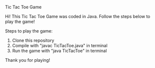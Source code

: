 Tic Tac Toe Game 

Hi! This Tic Tac Toe Game was coded in Java. Follow the steps below to play the game!

Steps to play the game:
1. Clone this repository
2. Compile with "javac TicTacToe.java" in terminal
3. Run the game with "java TicTacToe" in terminal

Thank you for playing!
